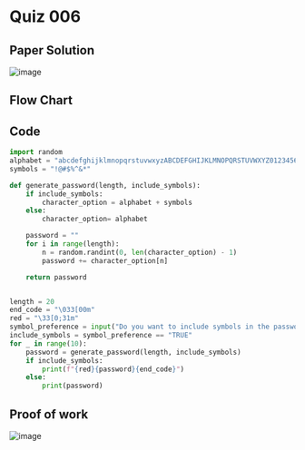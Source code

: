 # Quiz 006

## Paper Solution
![image](https://github.com/user-attachments/assets/87d25d48-a3f8-4783-8544-ef19772a32ea)

## Flow Chart
## Code
```.py
import random
alphabet = "abcdefghijklmnopqrstuvwxyzABCDEFGHIJKLMNOPQRSTUVWXYZ0123456789"
symbols = "!@#$%^&*"

def generate_password(length, include_symbols):
    if include_symbols:
        character_option = alphabet + symbols
    else:
        character_option= alphabet

    password = ""
    for i in range(length):
        n = random.randint(0, len(character_option) - 1)
        password += character_option[n]

    return password


length = 20
end_code = "\033[00m"
red = "\33[0;31m"
symbol_preference = input("Do you want to include symbols in the passwords? (TRUE/FALSE): ").upper() #upper is to make everything uppercase letters
include_symbols = symbol_preference == "TRUE"
for _ in range(10):
    password = generate_password(length, include_symbols)
    if include_symbols:
        print(f"{red}{password}{end_code}")
    else:
        print(password)

```
## Proof of work
![image](https://github.com/user-attachments/assets/29cf335b-b115-4794-8897-288db7fc9e9e)

